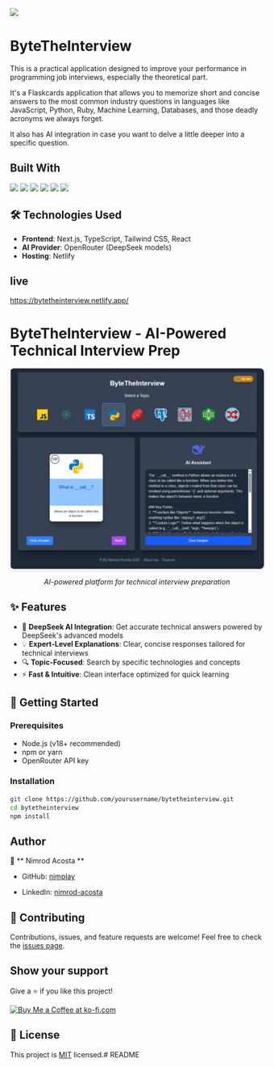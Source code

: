 ![](https://img.shields.io/badge/Nimplay-blueviolet)

# ByteTheInterview

This is a practical application designed to improve your performance in programming job interviews, especially the theoretical part.

It's a Flaskcards application that allows you to memorize short and concise answers to the most common industry questions in languages ​​like JavaScript, Python, Ruby, Machine Learning, Databases, and those deadly acronyms we always forget.

It also has AI integration in case you want to delve a little deeper into a specific question.

## Built With

![](https://img.shields.io/badge/-React-green)
![](https://img.shields.io/badge/-TypeScript-red)
![](https://img.shields.io/badge/-VSCode-blue)
![](https://img.shields.io/badge/Nextjs-brightgreen)
![](https://img.shields.io/badge/Tailwind-red)
![](https://img.shields.io/badge/Netlify-blue)

## 🛠️ Technologies Used

- **Frontend**: Next.js, TypeScript, Tailwind CSS, React
- **AI Provider**: OpenRouter (DeepSeek models)
- **Hosting**: Netlify

## live

https://bytetheinterview.netlify.app/

# ByteTheInterview - AI-Powered Technical Interview Prep

<div align="center">
  <img src="public/images/bytetheinterview.png" alt="ByteTheInterview Interface" width="800" style="border-radius: 8px; box-shadow: 0 4px 8px rgba(0,0,0,0.1);"/>
  <p><em>AI-powered platform for technical interview preparation</em></p>
</div>

## ✨ Features

- 🚀 **DeepSeek AI Integration**: Get accurate technical answers powered by DeepSeek's advanced models
- 💡 **Expert-Level Explanations**: Clear, concise responses tailored for technical interviews
- 🔍 **Topic-Focused**: Search by specific technologies and concepts
- ⚡ **Fast & Intuitive**: Clean interface optimized for quick learning

## 🚀 Getting Started

### Prerequisites

- Node.js (v18+ recommended)
- npm or yarn
- OpenRouter API key

### Installation

```bash
git clone https://github.com/yourusername/bytetheinterview.git
cd bytetheinterview
npm install
```

## Author

👤 ** Nimrod Acosta **

- GitHub: [nimplay](https://github.com/nimplay)

- LinkedIn: [nimrod-acosta](https://www.linkedin.com/in/nimrod-acosta)

## 🤝 Contributing

Contributions, issues, and feature requests are welcome!
Feel free to check the [issues page](../../issues/).

## Show your support

Give a ⭐️ if you like this project!


<a href='https://ko-fi.com/Y8Y8WZR9' target='_blank'><img height='36' style='border:0px;height:36px;' src='https://storage.ko-fi.com/cdn/kofi6.png?v=6' border='0' alt='Buy Me a Coffee at ko-fi.com' /></a>

## 📝 License

This project is [MIT](./LICENSE) licensed.# README

